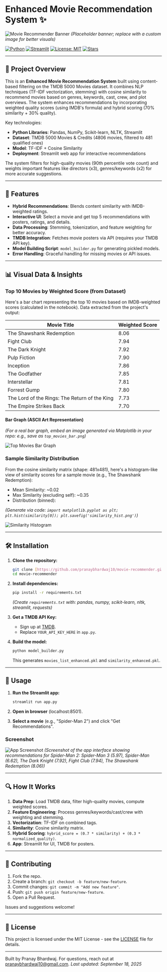 # Enhanced Movie Recommendation System ✨

![Movie Recommender Banner](https://via.placeholder.com/1200x300?text=Enhanced+Movie+Recommendation+System+%F0%9F%8E%AC)
*(Placeholder banner; replace with a custom image for better visuals)*

[![Python](https://img.shields.io/badge/Python-3.12-blue?style=flat&logo=python&logoColor=white)](https://www.python.org/)
[![Streamlit](https://img.shields.io/badge/Streamlit-1.0-red?style=flat&logo=streamlit&logoColor=white)](https://streamlit.io/)
[![License: MIT](https://img.shields.io/badge/License-MIT-yellow.svg)](https://opensource.org/licenses/MIT)
[![Stars](https://img.shields.io/github/stars/pranaybhardwaj10/movie-recommender?style=social)](https://github.com/pranaybhardwaj10/movie-recommender)

---

## 📖 Project Overview

This is an **Enhanced Movie Recommendation System** built using content-based filtering on the TMDB 5000 Movies dataset. It combines NLP techniques (TF-IDF vectorization, stemming) with cosine similarity to recommend movies based on genres, keywords, cast, crew, and plot overviews. The system enhances recommendations by incorporating weighted quality scores (using IMDB's formula) and hybrid scoring (70% similarity + 30% quality).

Key technologies:
- **Python Libraries**: Pandas, NumPy, Scikit-learn, NLTK, Streamlit
- **Dataset**: TMDB 5000 Movies & Credits (4806 movies, filtered to 481 qualified ones)
- **Model**: TF-IDF + Cosine Similarity
- **Deployment**: Streamlit web app for interactive recommendations

The system filters for high-quality movies (90th percentile vote count) and weights important features like directors (x3), genres/keywords (x2) for more accurate suggestions.

---

## 🚀 Features

- **Hybrid Recommendations**: Blends content similarity with IMDB-weighted ratings.
- **Interactive UI**: Select a movie and get top 5 recommendations with posters, ratings, and details.
- **Data Processing**: Stemming, tokenization, and feature weighting for better accuracy.
- **TMDB Integration**: Fetches movie posters via API (requires your TMDB API key).
- **Model Building Script**: `model_builder.py` for generating pickled models.
- **Error Handling**: Graceful handling for missing movies or API issues.

---

## 📊 Visual Data & Insights

### Top 10 Movies by Weighted Score (from Dataset)
Here's a bar chart representing the top 10 movies based on IMDB-weighted scores (calculated in the notebook). Data extracted from the project's output:

| Movie Title                                   | Weighted Score |
|-----------------------------------------------|----------------|
| The Shawshank Redemption                      | 8.06           |
| Fight Club                                    | 7.94           |
| The Dark Knight                               | 7.92           |
| Pulp Fiction                                  | 7.90           |
| Inception                                     | 7.86           |
| The Godfather                                 | 7.85           |
| Interstellar                                  | 7.81           |
| Forrest Gump                                  | 7.80           |
| The Lord of the Rings: The Return of the King | 7.73           |
| The Empire Strikes Back                       | 7.70           |

#### Bar Graph (ASCII Art Representation)


*(For a real bar graph, embed an image generated via Matplotlib in your repo: e.g., save as `top_movies_bar.png`)*

![Top Movies Bar Graph](https://via.placeholder.com/800x400?text=Top+10+Movies+Bar+Graph+%28Replace+with+actual+image%29)

### Sample Similarity Distribution
From the cosine similarity matrix (shape: 481x481), here's a histogram-like view of similarity scores for a sample movie (e.g., The Shawshank Redemption):

- Mean Similarity: ~0.02
- Max Similarity (excluding self): ~0.35
- Distribution (binned):

*(Generate via code: `import matplotlib.pyplot as plt; plt.hist(similarity[0]); plt.savefig('similarity_hist.png')`)*

![Similarity Histogram](https://via.placeholder.com/600x300?text=Similarity+Score+Histogram+%28Replace+with+actual+image%29)

---

## 🛠 Installation

1.  **Clone the repository:**
    ```bash
    git clone [https://github.com/pranaybhardwaj10/movie-recommender.git](https://github.com/pranaybhardwaj10/movie-recommender.git)
    cd movie-recommender
    ```

2.  **Install dependencies:**
    ```bash
    pip install -r requirements.txt
    ```
    *(Create `requirements.txt` with: pandas, numpy, scikit-learn, nltk, streamlit, requests)*

3.  **Get a TMDB API Key:**
    -   Sign up at [TMDB](https://www.themoviedb.org/).
    -   Replace `YOUR_API_KEY_HERE` in `app.py`.

4.  **Build the model:**
    ```bash
    python model_builder.py
    ```
    This generates `movies_list_enhanced.pkl` and `similarity_enhanced.pkl`.

---

## 📱 Usage

1.  **Run the Streamlit app:**
    ```bash
    streamlit run app.py
    ```

2.  **Open in browser** (localhost:8501).
3.  **Select a movie** (e.g., "Spider-Man 2") and click "Get Recommendations".

### Screenshot
![App Screenshot](screenshot.png)
*(Screenshot of the app interface showing recommendations for Spider-Man 2: Spider-Man 3 (5.97), Spider-Man (6.62), The Dark Knight (7.92), Fight Club (7.94), The Shawshank Redemption (8.06))*

---

## 🔍 How It Works

1.  **Data Prep**: Load TMDB data, filter high-quality movies, compute weighted scores.
2.  **Feature Engineering**: Process genres/keywords/cast/crew with weighting and stemming.
3.  **Vectorization**: TF-IDF on combined tags.
4.  **Similarity**: Cosine similarity matrix.
5.  **Hybrid Scoring**: `hybrid_score = (0.7 * similarity) + (0.3 * normalized_quality)`.
6.  **App**: Streamlit for UI, TMDB for posters.

---

## 🤝 Contributing

1.  Fork the repo.
2.  Create a branch: `git checkout -b feature/new-feature`.
3.  Commit changes: `git commit -m "Add new feature"`.
4.  Push: `git push origin feature/new-feature`.
5.  Open a Pull Request.

Issues and suggestions welcome!

---

## 📝 License

This project is licensed under the MIT License - see the [LICENSE](LICENSE) file for details.

---

Built by Pranay Bhardwaj. For questions, reach out at pranaybhardwaj10@gmail.com.
*Last updated: September 18, 2025*
